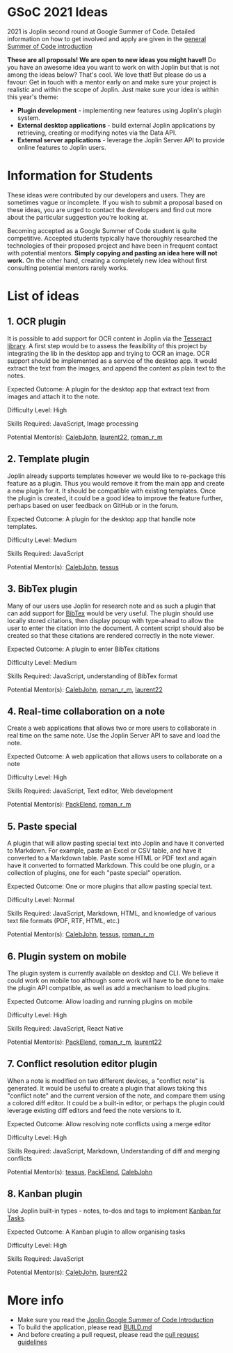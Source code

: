 # GSoC 2021 Ideas

2021 is Joplin second round at Google Summer of Code. Detailed information on how to get involved and apply are given in the [general Summer of Code introduction](https://joplinapp.org/gsoc2021/index/)

**These are all proposals! We are open to new ideas you might have!!** Do you have an awesome idea you want to work on with Joplin but that is not among the ideas below? That's cool. We love that! But please do us a favour: Get in touch with a mentor early on and make sure your project is realistic and within the scope of Joplin. Just make sure your idea is within this year's theme:

- **Plugin development** - implementing new features using Joplin's plugin system.
- **External desktop applications** - build external Joplin applications by retrieving, creating or modifying notes via the Data API.
- **External server applications** - leverage the Joplin Server API to provide online features to Joplin users.

# Information for Students

These ideas were contributed by our developers and users. They are sometimes vague or incomplete. If you wish to submit a proposal based on these ideas, you are urged to contact the developers and find out more about the particular suggestion you're looking at.

Becoming accepted as a Google Summer of Code student is quite competitive. Accepted students typically have thoroughly researched the technologies of their proposed project and have been in frequent contact with potential mentors. **Simply copying and pasting an idea here will not work.** On the other hand, creating a completely new idea without first consulting potential mentors rarely works.

# List of ideas

## 1. OCR plugin

It is possible to add support for OCR content in Joplin via the [Tesseract library](http://tesseract.projectnaptha.com/). A first step would be to assess the feasibility of this project by integrating the lib in the desktop app and trying to OCR an image. OCR support should be implemented as a service of the desktop app. It would extract the text from the images, and append the content as plain text to the notes.

Expected Outcome: A plugin for the desktop app that extract text from images and attach it to the note.

Difficulty Level: High

Skills Required: JavaScript, Image processing

Potential Mentor(s): [CalebJohn](https://github.com/CalebJohn/), [laurent22](https://github.com/laurent22/), [roman_r_m](https://discourse.joplinapp.org/u/roman_r_m)

## 2. Template plugin

Joplin already supports templates however we would like to re-package this feature as a plugin. Thus you would remove it from the main app and create a new plugin for it. It should be compatible with existing templates. Once the plugin is created, it could be a good idea to improve the feature further, perhaps based on user feedback on GitHub or in the forum.

Expected Outcome: A plugin for the desktop app that handle note templates.

Difficulty Level: Medium

Skills Required: JavaScript

Potential Mentor(s): [CalebJohn](https://github.com/CalebJohn/), [tessus](https://github.com/tessus/)

## 3. BibTex plugin

Many of our users use Joplin for research note and as such a plugin that can add support for [BibTex](http://www.bibtex.org) would be very useful. The plugin should use locally stored citations, then display popup with type-ahead to allow the user to enter the citation into the document. A content script should also be created so that these citations are rendered correctly in the note viewer.

Expected Outcome: A plugin to enter BibTex citations

Difficulty Level: Medium

Skills Required: JavaScript, understanding of BibTex format

Potential Mentor(s): [CalebJohn](https://github.com/CalebJohn/), [roman_r_m](https://discourse.joplinapp.org/u/roman_r_m), [laurent22](https://github.com/laurent22/)

## 4. Real-time collaboration on a note

Create a web applications that allows two or more users to collaborate in real time on the same note. Use the Joplin Server API to save and load the note.

Expected Outcome: A web application that allows users to collaborate on a note

Difficulty Level: High

Skills Required: JavaScript, Text editor, Web development

Potential Mentor(s): [PackElend](https://discourse.joplinapp.org/u/PackElend), [roman_r_m](https://discourse.joplinapp.org/u/roman_r_m)

## 5. Paste special

A plugin that will allow pasting special text into Joplin and have it converted to Markdown. For example, paste an Excel or CSV table, and have it converted to a Markdown table. Paste some HTML or PDF text and again have it converted to formatted Markdown. This could be one plugin, or a collection of plugins, one for each "paste special" operation.

Expected Outcome: One or more plugins that allow pasting special text.

Difficulty Level: Normal

Skills Required: JavaScript, Markdown, HTML, and knowledge of various text file formats (PDF, RTF, HTML, etc.)

Potential Mentor(s): [CalebJohn](https://github.com/CalebJohn/), [tessus](https://github.com/tessus/), [roman_r_m](https://discourse.joplinapp.org/u/roman_r_m)

## 6. Plugin system on mobile

The plugin system is currently available on desktop and CLI. We believe it could work on mobile too although some work will have to be done to make the plugin API compatible, as well as add a mechanism to load plugins.

Expected Outcome: Allow loading and running plugins on mobile

Difficulty Level: High

Skills Required: JavaScript, React Native

Potential Mentor(s): [PackElend](https://discourse.joplinapp.org/u/PackElend), [roman_r_m](https://discourse.joplinapp.org/u/roman_r_m), [laurent22](https://github.com/laurent22/)

## 7. Conflict resolution editor plugin

When a note is modified on two different devices, a "conflict note" is generated. It would be useful to create a plugin that allows taking this "conflict note" and the current version of the note, and compare them using a colored diff editor. It could be a built-in editor, or perhaps the plugin could leverage existing diff editors and feed the note versions to it.

Expected Outcome: Allow resolving note conflicts using a merge editor

Difficulty Level: High

Skills Required: JavaScript, Markdown, Understanding of diff and merging conflicts

Potential Mentor(s): [tessus](https://github.com/tessus/), [PackElend](https://discourse.joplinapp.org/u/PackElend), [CalebJohn](https://github.com/CalebJohn/)

## 8. Kanban plugin

Use Joplin built-in types - notes, to-dos and tags to implement [Kanban for Tasks](https://discourse.joplinapp.org/t/kanban-for-tasks/7342).

Expected Outcome: A Kanban plugin to allow organising tasks

Difficulty Level: High

Skills Required: JavaScript

Potential Mentor(s): [CalebJohn](https://github.com/CalebJohn/), [laurent22](https://github.com/laurent22/)

# More info

- Make sure you read the [Joplin Google Summer of Code Introduction](https://joplinapp.org/gsoc2021/index/)
- To build the application, please read [BUILD.md](https://github.com/laurent22/joplin/blob/dev/BUILD.md)
- And before creating a pull request, please read the [pull request guidelines](https://joplinapp.org/gsoc2021/pull_request_guidelines/)
